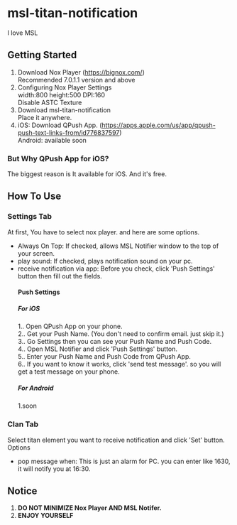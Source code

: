 # msl-titan-notification

I love MSL

## Getting Started

1. Download Nox Player (https://bignox.com/)  
   Recommended 7.0.1.1 version and above
2. Configuring Nox Player Settings  
   width:800 height:500 DPI:160  
   Disable ASTC Texture
3. Download msl-titan-notification  
   Place it anywhere.
4. iOS: Download QPush App. (https://apps.apple.com/us/app/qpush-push-text-links-from/id776837597)  
   Android: available soon

### But Why QPush App for iOS?

The biggest reason is It available for iOS. And it's free.

## How To Use

### Settings Tab

At first, You have to select nox player. and here are some options.

- Always On Top: If checked, allows MSL Notifier window to the top of your screen.
- play sound: If checked, plays notification sound on your pc.
- receive notification via app: Before you check, click 'Push Settings' button then fill out the fields.
  #### Push Settings
  ##### For iOS
  1.. Open QPush App on your phone.  
  2.. Get your Push Name. (You don't need to confirm email. just skip it.)  
  3.. Go Settings then you can see your Push Name and Push Code.  
  4.. Open MSL Notifier and click 'Push Settings' button.  
  5.. Enter your Push Name and Push Code from QPush App.  
  6.. If you want to know it works, click 'send test message'. so you will get a test message on your phone.
  ##### For Android
  1.soon

### Clan Tab

Select titan element you want to receive notification and click 'Set' button.  
Options

- pop message when: This is just an alarm for PC. you can enter like 1630, it will notify you at 16:30.

## Notice

1. **DO NOT MINIMIZE Nox Player AND MSL Notifer.**
2. **ENJOY YOURSELF**
